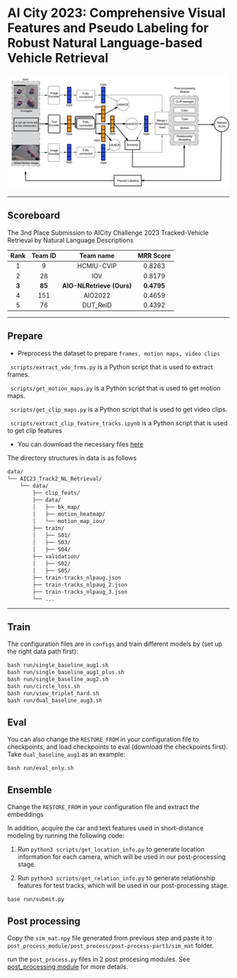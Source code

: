 # AI City 2023: Comprehensive Visual Features and Pseudo Labeling for Robust Natural Language-based Vehicle Retrieval

<p align="center">
 <img src="figs/pipeline_redraws6.png" width="800">
</p>

---
## Scoreboard
The 3nd Place Submission to AICity Challenge 2023 Tracked-Vehicle Retrieval by Natural Language Descriptions

| **Rank**            |       **Team ID**       |         **Team name**          |             **MRR Score**              |
|:--------------------:|:-----------------------------:|:----------------------------:|:---------------------------------:|
| 1 |   9   |   HCMIU-CVIP   |   0.8263    |
| 2 |   28  |      IOV       |   0.8179    |
| **3** |   **85**  | **AIO-NLRetrieve (Ours)** |   **0.4795**   |
| 4 |   151 |    AIO2022     |   0.4659    |
| 5 |   76  |    DUT_ReID    |   0.4392    |

---
## Prepare
-  Preprocess the dataset to prepare `frames, motion maps, video clips`

` scripts/extract_vdo_frms.py` is a Python script that is used to extract frames.

` scripts/get_motion_maps.py` is a Python script that is used to get motion maps.

` scripts/get_clip_maps.py` is a Python script that is used to get video clips.

` scripts/extract_clip_feature_tracks.ipynb`  is a Python script that is used to get clip features

- You can download the necessary files [here](https://github.com/anminhhung/AI-City-2023-Track2/releases/tag/v0.0)

The directory structures in data is as follows
```
data/
└── AIC23_Track2_NL_Retrieval/
    └── data/
        ├── clip_feats/
        ├── data/
        │   ├── bk_map/
        │   ├── motion_heatmap/
        │   └── motion_map_iou/
        ├── train/
        │   ├── S01/
        │   ├── S03/
        │   ├── S04/
        ├── validation/
        │   ├── S02/
        │   ├── S05/
        ├── train-tracks_nlpaug.json    
        ├── train-tracks_nlpaug_2.json  
        ├── train-tracks_nlpaug_3.json
        └── ...
```

---
## Train
The configuration files are in `configs` and train different models by (set up the right data path first):

```
bash run/single_baseline_aug1.sh
bash run/single_baseline_aug1_plus.sh
bash run/single_baseline_aug2.sh
bash run/circle_loss.sh
bash run/view_triplet_hard.sh
bash run/dual_baseline_aug3.sh
```

## Eval
You can also change the `RESTORE_FROM` in your configuration file to checkpoints, and load checkpoints to eval (download the checkpoints first).
Take `dual_baseline_aug1` as an example:

```
bash run/eval_only.sh
```

## Ensemble 
Change the `RESTORE_FROM` in your configuration file and extract the embeddings

In addition, acquire the car and text features used in short-distance modeling by running the following code:

1. Run `python3 scripts/get_location_info.py` to generate location information for each camera, which will be used in our post-processing stage.

2. Run `python3 scripts/get_relation_info.py` to generate relationship features for test tracks, which will be used in our post-processing stage.

```
base run/submit.py
```

## Post processing

Copy the `sim_mat.npy` file generated from previous step and paste it to `post_process_module/post_process/post-process-part1/sim_mat` folder.

run the `post_process.py` files in 2 post procesing modules. See [post_processing module](post_process/post_process/README.md) for more details.